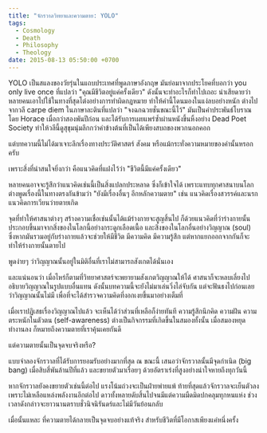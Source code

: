 ```yaml
---
title: "จักรวาลวิทยาและความตาย: YOLO"
tags:
  - Cosmology
  - Death
  - Philosophy
  - Theology
date: 2015-08-13 05:50:00 +0700
---
```


YOLO เป็นสแลงของวัยรุ่นในแถบประเทศที่พูดภาษาอังกฤษ มันย่อมาจากประโยคที่บอกว่า you only live once ที่แปลว่า "คุณมีชีวิตอยู่แค่ครั้งเดียว" ดังนั้นจะทำอะไรก็ทำไปเถอะ น่าเสียดายว่าหลายคนเอาไปใช้ในทางที่สุดโต่งอย่างการทำผิดกฎหมาย ทำให้คำนี้โดนมองในแง่ลบอย่างหนัก ต่างไปจากวลี carpe diem ในภาษาละตินที่แปลว่า "จงฉกฉวยชั่นขณะนี้ไว้" มันเป็นคำประพันธ์โบราณโดย Horace เมื่อกว่าสองพันปีก่อน และได้รับการเผยแพร่ซ้ำผ่านหนังขึ้นหิ้งอย่าง Dead Poet Society ทำให้วลีนี้ดูสุขุมนุ่มลึกกว่าคำข้างต้นที่เป็นได้เพียงสบถของพวกนอกคอก

แต่บทความนี้ไม่ได้มาเจาะลึกเรื่องทางประวัติศาสตร์ สังคม หรือแม้กระทั่งความหมายของคำนั้นหรอกครับ

เพราะสิ่งที่น่าสนใจยิ่งกว่า คือแนวคิดที่แฝงไว้ว่า "ชีวิตนี้มีแค่ครั้งเดียว"

หลายคนอาจจะรู้สึกว่าแนวคิดเช่นนี้เป็นสิ่งแปลกประหลาด ซึ่งก็เข้าใจได้ เพราะแทบทุกศาสนาบนโลก ต่างพูดเรื่องนี้ในทางตรงกันข้ามว่า "ยังมีเรื่องอื่นๆ อีกหลักความตาย" เช่น แนวคิดเรื่องสวรรค์และนรก แนวคิดการเวียนว่ายตายเกิด

จุดที่ทำให้ศาสนาต่างๆ สร้างความเชื่อเช่นนั้นได้แม้ร่างกายจะสูญสิ้นไป ก็ด้วยแนวคิดที่ว่าร่างกายนั้นประกอบขึ้นมาจากสิ่งของในโลกนี้อย่างกระดูกเลือดเนื้อ และสิ่งของในโลกอื่นอย่างวิญญาณ (soul) ซึ่งหากมันรวมอยู่กับร่างกายแล้วจะช่วยให้มีชีวิต มีความคิด มีความรู้สึก แต่หากแยกออกจากกันก็จะทำให้ร่างกายนั้นตายไป

พูดง่ายๆ ว่าวิญญาณนั้นอยู่ในมิติอื่นที่เราไม่สามารถสังเกตได้นั่นเอง

และแน่นอนว่า เมื่อไหร่ก็ตามที่วิทยาศาสตร์จะพยายามสังเกตวิญญาณให้ได้ ศาสนาก็จะหลบเลี่ยงไปอธิบายวิญญาณในรูปแบบอื่นแทน ดังนั้นบทความนี้จะยังไม่มาเล่นวิ่งไล่จับกัน แต่จะฟันธงไปก่อนเลยว่าวิญญาณนั้นไม่มี เพื่อที่จะได้สำรวจความคิดที่งอกเงยขึ้นมาอย่างเต็มที่

เมื่อเราปฏิเสธเรื่องวิญญาณไปแล้ว จะเห็นได้ว่าส่วนที่เหลือก็ง่ายทันที ความรู้สึกนึกคิด ความฝัน ความตระหนักในตัวตน (self-awareness) ต่างเป็นกิจกรรมที่เกิดขึ้นในสมองทั้งนั้น เมื่อสมองหยุดทำงานลง ก็หมายถึงความตายที่เราคุ้นเคยกันดี

แต่ความตายนั้นเป็นจุดจบจริงหรือ?

แบบจำลองจักรวาลที่ได้รับการยอมรับอย่างมากที่สุด ณ ขณะนี้ เสนอว่าจักรวาลนั้นมีจุดกำเนิด (big bang) เมื่อสิบสี่พันล้านปีที่แล้ว และขยายตัวมาเรื่อยๆ ด้วยอัตราเร่งที่สูงอย่างน่าใจหายถึงทุกวันนี้

หากจักรวาลยังคงขยายตัวเช่นนี้ต่อไป แรงโน้มถ่วงจะเป็นฝ่ายพ่ายแพ้ ท้ายที่สุดแล้วจักรวาลจะเย็นตัวลงเพราะไม่เหลือแหล่งพลังงานอีกต่อไป ดาวทั้งหลายดับสิ้นไปจนมีแต่ความมืดมิดปกคลุมทุกหนแห่ง ช่วงเวลาดังกล่าวจะยาวนานตราบชั่วนิจนิรันดร์และไม่มีวันย้อนกลับ

เมื่อนั้นแหละ ที่ความตายได้กลายเป็นจุดจบอย่างแท้จริง สำหรับชีวิตที่มีโอกาสเพียงแค่หนึ่งครั้ง
